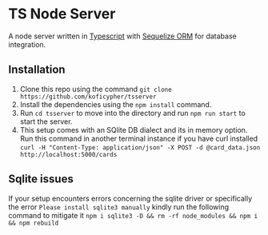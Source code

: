 # TS Node Server

A node server written in [Typescript](https://www.typescriptlang.org/) with [Sequelize ORM](https://sequelize.org/master/) for database integration.

## Installation

1. Clone this repo using the command `git clone https://github.com/koficypher/tsserver`
2. Install the dependencies using the `npm install` command.
3. Run `cd tsserver` to move into the directory and run `npm run start` to start the server.
4. This setup comes with an SQlite DB dialect and its in memory option. Run this command in another terminal instance if you have curl installed `curl -H "Content-Type: application/json" -X POST -d @card_data.json http://localhost:5000/cards`

## Sqlite issues

If your setup encounters errors concerning the sqlite driver or specifically the error `Please install sqlite3 manually` kindly run the following command to mitigate it `npm i sqlite3 -D && rm -rf node_modules && npm i && npm rebuild`
